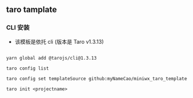 ## taro  tamplate 

###  CLI  安装

+ 该模板是依托 cli (版本是 Taro v1.3.13)

``` shell

yarn global add @tarojs/cli@1.3.13

taro config list

taro config set templateSource github:myNameCao/miniwx_taro_template

taro init <projectname>


```
